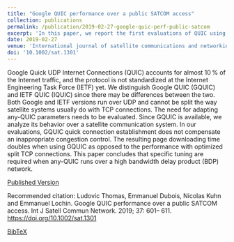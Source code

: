 ```yaml
---
title: "Google QUIC performance over a public SATCOM access"
collection: publications
permalink: /publication/2019-02-27-google-quic-perf-public-satcom
excerpt: 'In this paper, we report the first evaluations of QUIC using a real public SATCOM access. We find that the page load time with QUIC can be twice as long as with TCP.' 
date: 2019-02-27
venue: 'International journal of satellite communications and networking'
doi: '10.1002/sat.1301'
---
```

Google Quick UDP Internet Connections (QUIC) accounts for almost 10 % of the Internet traffic, and the protocol is not standardized at the Internet Engineering Task Force (IETF) yet. We distinguish Google QUIC (GQUIC) and IETF QUIC (IQUIC) since there may be differences between the two. Both Google and IETF versions run over UDP and cannot be split the way satellite systems usually do with TCP connections. The need for adapting any-QUIC parameters needs to be evaluated. Since GQUIC is available, we analyze its behavior over a satellite communication system. In our evaluations, GQUIC quick connection establishment does not compensate an inappropriate congestion control. The resulting page downloading time doubles when using GQUIC as opposed to the performance with optimized split TCP connections. This paper concludes that specific tuning are required when any-QUIC runs over a high bandwidth delay product (BDP) network.

[Published Version](https://doi.org/10.1002/sat.1301)

Recommended citation: Ludovic Thomas, Emmanuel Dubois, Nicolas Kuhn and Emmanuel Lochin. Google QUIC performance over a public SATCOM access. Int J Satell Commun Network. 2019; 37: 601– 611. https://doi.org/10.1002/sat.1301 

[BibTeX](http://ludoinspace.github.io/files/2019-02-27-google-quic-perf-public-satcom-bib.bib)